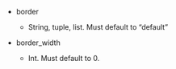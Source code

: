 - border
    - String, tuple, list. Must default to “default”
    
- border_width
    - Int. Must default to 0.